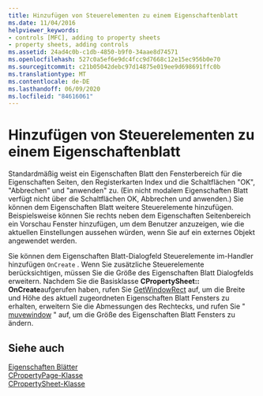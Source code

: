 ```yaml
---
title: Hinzufügen von Steuerelementen zu einem Eigenschaftenblatt
ms.date: 11/04/2016
helpviewer_keywords:
- controls [MFC], adding to property sheets
- property sheets, adding controls
ms.assetid: 24ad4c0b-c1db-4850-b9f0-34aae8d74571
ms.openlocfilehash: 527c0a5ef6e9dc4fcc9d7668c12e15ec956b0e70
ms.sourcegitcommit: c21b05042debc97d14875e019ee9d698691ffc0b
ms.translationtype: MT
ms.contentlocale: de-DE
ms.lasthandoff: 06/09/2020
ms.locfileid: "84616061"
---
```

# <a name="adding-controls-to-a-property-sheet"></a>Hinzufügen von Steuerelementen zu einem Eigenschaftenblatt

Standardmäßig weist ein Eigenschaften Blatt den Fensterbereich für die Eigenschaften Seiten, den Registerkarten Index und die Schaltflächen "OK", "Abbrechen" und "anwenden" zu. (Ein nicht modalem Eigenschaften Blatt verfügt nicht über die Schaltflächen OK, Abbrechen und anwenden.) Sie können dem Eigenschaften Blatt weitere Steuerelemente hinzufügen. Beispielsweise können Sie rechts neben dem Eigenschaften Seitenbereich ein Vorschau Fenster hinzufügen, um dem Benutzer anzuzeigen, wie die aktuellen Einstellungen aussehen würden, wenn Sie auf ein externes Objekt angewendet werden.

Sie können dem Eigenschaften Blatt-Dialogfeld Steuerelemente im-Handler hinzufügen `OnCreate` . Wenn Sie zusätzliche Steuerelemente berücksichtigen, müssen Sie die Größe des Eigenschaften Blatt Dialogfelds erweitern. Nachdem Sie die Basisklasse **CPropertySheet:: OnCreate**aufgerufen haben, rufen Sie [GetWindowRect](reference/cwnd-class.md#getwindowrect) auf, um die Breite und Höhe des aktuell zugeordneten Eigenschaften Blatt Fensters zu erhalten, erweitern Sie die Abmessungen des Rechtecks, und rufen Sie " [muvewindow](reference/cwnd-class.md#movewindow) " auf, um die Größe des Eigenschaften Blatt Fensters zu ändern.

## <a name="see-also"></a>Siehe auch

[Eigenschaften Blätter](property-sheets-mfc.md)<br/>
[CPropertyPage-Klasse](reference/cpropertypage-class.md)<br/>
[CPropertySheet-Klasse](reference/cpropertysheet-class.md)
